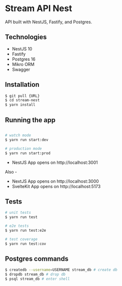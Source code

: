 # Stream API Nest

API built with NestJS, Fastify, and Postgres. 

## Technologies

- NestJS 10
- Fastify
- Postgres 16
- Mikro ORM
- Swagger

## Installation

```bash
$ git pull {URL}
$ cd stream-nest
$ yarn install
```

## Running the app

```bash

# watch mode
$ yarn run start:dev

# production mode
$ yarn run start:prod
```

- NestJS App opens on http://localhost:3001

Also -
- NextJS App opens on http://localhost:3000
- SvelteKit App opens on http://localhost:5173


## Tests

```bash
# unit tests
$ yarn run test

# e2e tests
$ yarn run test:e2e

# test coverage
$ yarn run test:cov
```


## Postgres commands
```bash
$ createdb --username=USERNAME stream_db # create db
$ dropdb stream_db # drop db
$ psql stream_db # enter shell
```